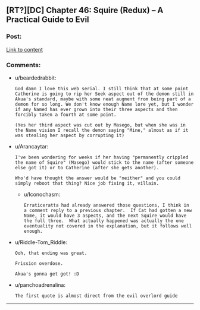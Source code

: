 ## [RT?][DC] Chapter 46: Squire (Redux) – A Practical Guide to Evil

### Post:

[Link to content](https://practicalguidetoevil.wordpress.com/2016/11/30/chapter-46-squire-redux/)

### Comments:

- u/beardedrabbit:
  ```
  God damn I love this web serial. I still think that at some point Catherine is going to rip her Seek aspect out of the demon still in Akua's standard, maybe with some neat augment from being part of a demon for so long. We don't know enough Name lore yet, but I wonder if any Named has ever grown into their three aspects and then forcibly taken a fourth at some point. 

  (Yes her third aspect was cut out by Masego, but when she was in the Name vision I recall the demon saying "Mine," almost as if it was stealing her aspect by corrupting it)
  ```

- u/Arancaytar:
  ```
  I've been wondering for weeks if her having "permanently crippled the name of Squire" (Masego) would stick to the name (after someone else got it) or to Catherine (after she gets another).

  Who'd have thought the answer would be "neither" and you could simply reboot that thing? Nice job fixing it, villain.
  ```

  - u/Iconochasm:
    ```
    Erraticeratta had already answered those questions, I think in a comment reply to a previous chapter.  If Cat had gotten a new Name, it would have 3 aspects, and the next Squire would have the full three.  What actually happened was actually the one eventuality not covered in the explanation, but it follows well enough.
    ```

- u/Riddle-Tom_Riddle:
  ```
  Ooh, that ending was great.

  Frission overdose.

  Akua's gonna get got! :D
  ```

- u/panchoadrenalina:
  ```
  The first quote is almost direct from the evil overlord guide
  ```

---

